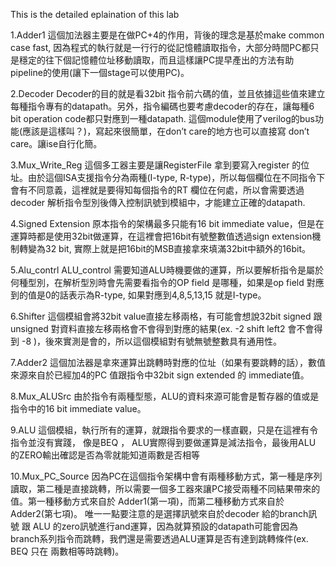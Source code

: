This is the detailed eplaination of this lab 


1.Adder1
	這個加法器主要是在做PC+4的作用，背後的理念是基於make common case fast, 因為程式的執行就是一行行的從記憶體讀取指令，大部分時間PC都只是穩定的往下個記憶體位址移動讀取，而且這樣讓PC提早產出的方法有助pipeline的使用(讓下一個stage可以使用PC)。
 
2.Decoder
	Decoder的目的就是看32bit 指令前六碼的值，並且依據這些值來建立每種指令專有的datapath。另外，指令編碼也要考慮decoder的存在，讓每種6 bit operation code都只對應到一種datapath. 
	這個module使用了verilog的bus功能(應該是這樣叫？)，寫起來很簡單，在don’t care的地方也可以直接寫 don’t care。讓ise自行化簡。

3.Mux_Write_Reg
	這個多工器主要是讓RegisterFile 拿到要寫入register 的位址。由於這個ISA支援指令分為兩種(I-type, R-type)，所以每個欄位在不同指令下會有不同意義，這裡就是要得知每個指令的RT 欄位在何處，所以會需要透過decoder 解析指令型別後傳入控制訊號到模組中，才能建立正確的datapath.
 
4.Signed Extension
	原本指令的架構最多只能有16 bit immediate value，但是在運算時都是使用32bit做運算，在這裡會把16bit有號整數值透過sign extension機制轉變為32 bit,
實際上就是把16bit的MSB直接拿來填滿32bit中額外的16bit。

5.Alu_contrl
	ALU_control 需要知道ALU時機要做的運算，所以要解析指令是屬於何種型別，在解析型別時會先需要看指令的OP field 是哪種，如果是op field 對應到的值是0的話表示為R-type, 如果對應到4,8,5,13,15 就是I-type。

6.Shifter
	這個模組會將32bit value直接左移兩格，有可能會想說32bit signed 跟 unsigned 對資料直接左移兩格會不會得到對應的結果(ex. -2 shift left2 會不會得到 -8 )，後來實測是會的，所以這個模組對有號無號整數具有通用性。

7.Adder2
	這個加法器是拿來運算出跳轉時對應的位址（如果有要跳轉的話），數值來源來自於已經加4的PC 值跟指令中32bit sign extended 的 immediate值。

8.Mux_ALUSrc
	由於指令有兩種型態，ALU的資料來源可能會是暫存器的值或是指令中的16 bit immediate value。

9.ALU
	這個模組，執行所有的運算，就跟指令要求的一樣直觀，只是在這裡有令指令並沒有實踐，
像是BEQ ， ALU實際得到要做運算是減法指令，最後用ALU 的ZERO輸出確認是否為零就能知道兩數是否相等

10.Mux_PC_Source 
	因為PC在這個指令架構中會有兩種移動方式，第一種是序列讀取，第二種是直接跳轉，所以需要一個多工器來讓PC接受兩種不同結果帶來的值。第一種移動方式來自於 Adder1(第一項)，而第二種移動方式來自於Adder2(第七項)。
	唯一一點要注意的是選擇訊號來自於decoder 給的branch訊號 跟 ALU 的zero訊號進行and運算，因為就算預設的datapath可能會因為branch系列指令而跳轉，我們還是需要透過ALU運算是否有達到跳轉條件(ex. BEQ 只在 兩數相等時跳轉)。
